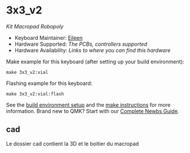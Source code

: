 # 3x3_v2


*Kit Macropad Robopoly*

* Keyboard Maintainer: [Eileen](https://github.com/Eileenert)
* Hardware Supported: *The PCBs, controllers supported*
* Hardware Availability: *Links to where you can find this hardware*

Make example for this keyboard (after setting up your build environment):

    make 3x3_v2:vial

Flashing example for this keyboard:

    make 3x3_v2:vial:flash

See the [build environment setup](https://docs.qmk.fm/#/getting_started_build_tools) and the [make instructions](https://docs.qmk.fm/#/getting_started_make_guide) for more information. Brand new to QMK? Start with our [Complete Newbs Guide](https://docs.qmk.fm/#/newbs).

## cad

Le dossier cad contient la 3D et le boitier du macropad
